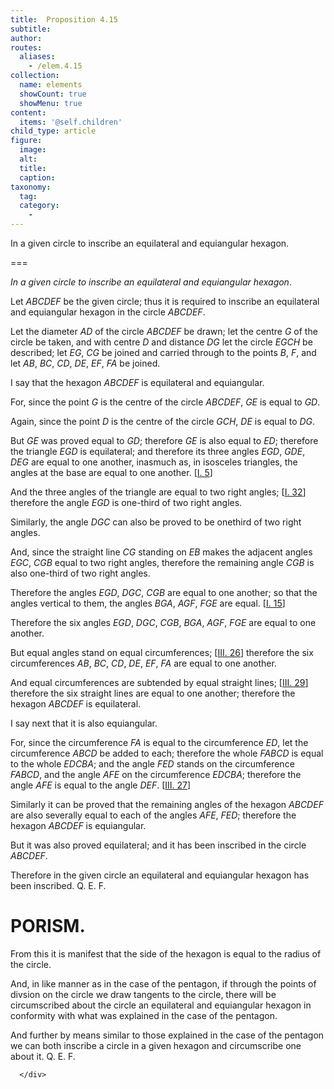 ```yaml
---
title:  Proposition 4.15
subtitle: 
author:
routes:
  aliases:
    - /elem.4.15
collection:
  name: elements
  showCount: true
  showMenu: true
content:
  items: '@self.children'
child_type: article
figure:
  image:
  alt:
  title:
  caption:
taxonomy:
  tag:
  category:
    - 
---
```


<p><emph>In a given circle to inscribe an equilateral and equiangular hexagon</emph>. </p>

===

<p><em>In a given circle to inscribe an equilateral and equiangular hexagon</em>. </p>

<p>Let <em>ABCDEF</em> be the given circle; thus it is required to inscribe an equilateral and equiangular hexagon in the circle <em>ABCDEF</em>. </p>

<p>Let the diameter <em>AD</em> of the circle <em>ABCDEF</em> be drawn; let the centre <em>G</em> of the circle be taken, and with centre <em>D</em> and distance <em>DG</em> let the circle <em>EGCH</em> be described;  let <em>EG</em>, <em>CG</em> be joined and carried through to the points <em>B</em>, <em>F</em>, and let <em>AB</em>, <em>BC</em>, <em>CD</em>, <em>DE</em>, <em>EF</em>, <em>FA</em> be joined. </p>

<p>I say that the hexagon <em>ABCDEF</em> is equilateral and equiangular. </p>

<p>For, since the point <em>G</em> is the centre of the circle <em>ABCDEF</em>, <span class="center"><em>GE</em> is equal to <em>GD</em>.</span>
       <pb n="108"/></p>

<p>Again, since the point <em>D</em> is the centre of the circle <em>GCH</em>, <span class="center"><em>DE</em> is equal to <em>DG</em>.</span>
      </p>

<p>But <em>GE</em> was proved equal to <em>GD</em>; <span class="center">therefore <em>GE</em> is also equal to <em>ED</em>; therefore the triangle <em>EGD</em> is equilateral;</span> and therefore its three angles <em>EGD</em>, <em>GDE</em>, <em>DEG</em> are equal to one another, inasmuch as, in isosceles triangles, the angles at the base are equal to one another. [<a href="/elem.1.5">I. 5</a>] </p>

<p>And the three angles of the triangle are equal to two right angles; [<a href="/elem.1.32">I. 32</a>] <span class="center">therefore the angle <em>EGD</em> is one-third of two right angles.</span>
      </p>

<p>Similarly, the angle <em>DGC</em> can also be proved to be onethird of two right angles. </p>

<p>And, since the straight line <em>CG</em> standing on <em>EB</em> makes the adjacent angles <em>EGC</em>, <em>CGB</em> equal to two right angles, therefore the remaining angle <em>CGB</em> is also one-third of two right angles. </p>

<p>Therefore the angles <em>EGD</em>, <em>DGC</em>, <em>CGB</em> are equal to one another; so that the angles vertical to them, the angles <em>BGA</em>, <em>AGF</em>, <em>FGE</em> are equal. [<a href="/elem.1.15">I. 15</a>] </p>

<p>Therefore the six angles <em>EGD</em>, <em>DGC</em>, <em>CGB</em>, <em>BGA</em>, <em>AGF</em>, <em>FGE</em> are equal to one another. </p>

<p>But equal angles stand on equal circumferences; [<a href="/elem.3.26">III. 26</a>] therefore the six circumferences <em>AB</em>, <em>BC</em>, <em>CD</em>, <em>DE</em>, <em>EF</em>, <em>FA</em> are equal to one another. </p>

<p>And equal circumferences are subtended by equal straight lines; [<a href="/elem.3.29">III. 29</a>] <span class="center">therefore the six straight lines are equal to one another; therefore the hexagon <em>ABCDEF</em> is equilateral.</span>
      </p>

<p>I say next that it is also equiangular. </p>

<p>For, since the circumference <em>FA</em> is equal to the circumference <em>ED</em>, <span class="center">let the circumference <em>ABCD</em> be added to each; therefore the whole <em>FABCD</em> is equal to the whole <em>EDCBA</em>;</span>
       <pb n="109"/>and the angle <em>FED</em> stands on the circumference <em>FABCD</em>, and the angle <em>AFE</em> on the circumference <em>EDCBA</em>; <span class="center">therefore the angle <em>AFE</em> is equal to the angle <em>DEF</em>. [<a href="/elem.3.27">III. 27</a>]</span>
      </p>

<p>Similarly it can be proved that the remaining angles of the hexagon <em>ABCDEF</em> are also severally equal to each of the angles <em>AFE</em>, <em>FED</em>; <span class="center">therefore the hexagon <em>ABCDEF</em> is equiangular.</span>
      </p>

<p>But it was also proved equilateral; and it has been inscribed in the circle <em>ABCDEF</em>. </p>

<p>Therefore in the given circle an equilateral and equiangular hexagon has been inscribed. Q. E. F. </p>
<div id="elem.4.15.p.1" class="porism">
       <h1>PORISM.</h1>
       
<p>From this it is manifest that the side of the hexagon is equal to the radius of the circle. </p>

       
<p>And, in like manner as in the case of the pentagon, if through the points of divsion on the circle we draw tangents to the circle, there will be circumscribed about the circle an equilateral and equiangular hexagon in conformity with what was explained in the case of the pentagon. </p>

       
<p>And further by means similar to those explained in the case of the pentagon we can both inscribe a circle in a given hexagon and circumscribe one about it. Q. E. F.</p>

      </div>
